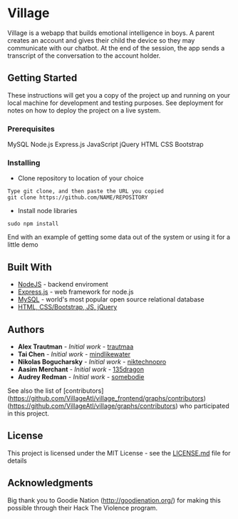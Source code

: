 # Village

Village is a webapp that builds emotional intelligence in boys. 
A parent creates an account and gives their child the device so they may communicate with our chatbot. 
At the end of the session, the app sends a transcript of the conversation to the account holder. 

## Getting Started

These instructions will get you a copy of the project up and running on your local machine for development and testing purposes. See deployment for notes on how to deploy the project on a live system.

### Prerequisites

MySQL
Node.js
Express.js
JavaScript
jQuery
HTML
CSS
Bootstrap

### Installing
* Clone repository to location of your choice
```
Type git clone, and then paste the URL you copied
git clone https://github.com/NAME/REPOSITORY
```

* Install node libraries
```
sudo npm install
```

End with an example of getting some data out of the system or using it for a little demo



## Built With

* [NodeJS](https://nodejs.org/) - backend enviroment
* [Express.js](https://expressjs.com/) - web framework for node.js
* [MySQL](https://www.mysql.com/) - world's most popular open source relational database
* [HTML, CSS/Bootstrap, JS, jQuery](https://www.w3schools.com/) 

## Authors

* **Alex Trautman** - *Initial work* - [trautmaa](https://github.com/trautmaa)
* **Tai Chen** - *Initial work* - [mindlikewater](https://github.com/mindlikewater)
* **Nikolas Bogucharsky** - *Initial work* - [niktechnopro](https://github.com/niktechnopro)
* **Aasim Merchant** - *Initial work* - [135dragon](https://github.com/135dragon)
* **Audrey Redman** - *Initial work* - [somebodie](https://github.com/somebodie)

See also the list of [contributors]
(https://github.com/VillageAtl/village_frontend/graphs/contributors)
(https://github.com/VillageAtl/village/graphs/contributors)
who participated in this project.

## License

This project is licensed under the MIT License - see the [LICENSE.md](LICENSE.md) file for details

## Acknowledgments

Big thank you to Goodie Nation (http://goodienation.org/) for making this possible through their Hack The Violence program.
